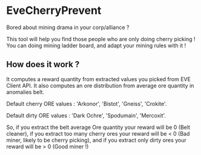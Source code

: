 # EveCherryPrevent

Bored about mining drama in your corp/alliance ?

This tool will help you find those people who are only doing cherry picking !
You can doing mining ladder board, and adapt your mining rules with it !

## How does it work ?

  It computes a reward quantity from extracted values you picked from EVE Client API. It also computes an ore distribution from average ore quantity in anomalies belt.

  Default cherry ORE values : 'Arkonor', 'Bistot', 'Gneiss', 'Crokite'.

  Default dirty ORE values : 'Dark Ochre', 'Spodumain', 'Mercoxit'.

  So, if you extract the belt average Ore quantity your reward will be 0 (Belt cleaner), if you extract too many cherry ores your reward will be < 0 (Bad miner, likely to be cherry picking), and if you extract only dirty ores your reward will be > 0 (Good miner !)

